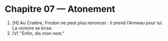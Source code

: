 # Chapitre 07 — Atonement

1. [H] Au Cratère, Frodon ne peut plus renoncer : il prend l'Anneau pour lui. La victoire se brise.
2. [V] "Enfin, dis mon nom."
